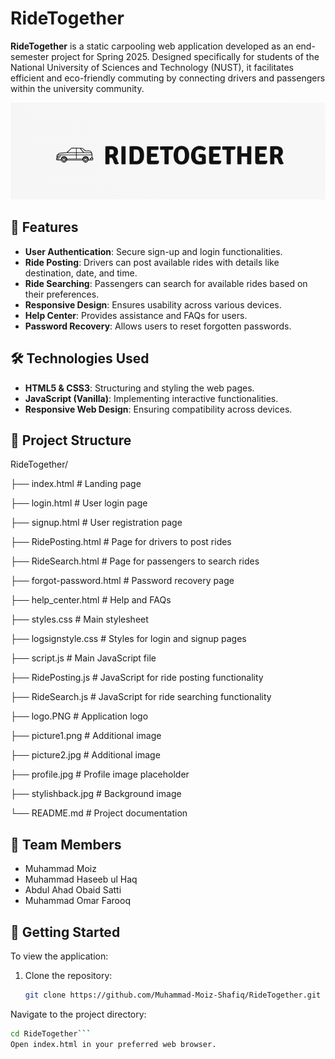 # RideTogether

**RideTogether** is a static carpooling web application developed as an end-semester project for Spring 2025. Designed specifically for students of the National University of Sciences and Technology (NUST), it facilitates efficient and eco-friendly commuting by connecting drivers and passengers within the university community.

![RideTogether Logo](logo.PNG)

## 🚀 Features

- **User Authentication**: Secure sign-up and login functionalities.
- **Ride Posting**: Drivers can post available rides with details like destination, date, and time.
- **Ride Searching**: Passengers can search for available rides based on their preferences.
- **Responsive Design**: Ensures usability across various devices.
- **Help Center**: Provides assistance and FAQs for users.
- **Password Recovery**: Allows users to reset forgotten passwords.

## 🛠️ Technologies Used

- **HTML5 & CSS3**: Structuring and styling the web pages.
- **JavaScript (Vanilla)**: Implementing interactive functionalities.
- **Responsive Web Design**: Ensuring compatibility across devices.

## 📁 Project Structure

RideTogether/

├── index.html               # Landing page

├── login.html               # User login page

├── signup.html              # User registration page

├── RidePosting.html         # Page for drivers to post rides

├── RideSearch.html          # Page for passengers to search rides

├── forgot-password.html     # Password recovery page

├── help_center.html         # Help and FAQs

├── styles.css               # Main stylesheet

├── logsignstyle.css         # Styles for login and signup pages

├── script.js                # Main JavaScript file

├── RidePosting.js           # JavaScript for ride posting functionality

├── RideSearch.js            # JavaScript for ride searching functionality

├── logo.PNG                 # Application logo

├── picture1.png             # Additional image

├── picture2.jpg             # Additional image

├── profile.jpg              # Profile image placeholder

├── stylishback.jpg          # Background image

└── README.md                # Project documentation

## 👥 Team Members

- Muhammad Moiz
- Muhammad Haseeb ul Haq
- Abdul Ahad Obaid Satti
- Muhammad Omar Farooq

## 📌 Getting Started

To view the application:

1. Clone the repository:
   ```bash
   git clone https://github.com/Muhammad-Moiz-Shafiq/RideTogether.git
Navigate to the project directory:

   ```bash
   cd RideTogether```
Open index.html in your preferred web browser.
 




